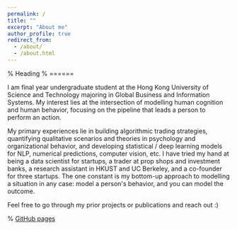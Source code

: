 ```yaml
---
permalink: /
title: ""
excerpt: "About me"
author_profile: true
redirect_from: 
  - /about/
  - /about.html
---
```


% Heading
% ======

I am final year undergraduate student at the Hong Kong University of Science and Technology majoring in Global Business and Information Systems. My interest lies at the intersection of modelling human cognition and human behavior, focusing on the pipeline that leads a person to perform an action. 

My primary experiences lie in building algorithmic trading strategies, quantifying qualitative scenarios and theories in psychology and organizational behavior, and developing statistical / deep learning models for NLP, numerical predictions, computer vision, etc. I have tried my hand at being a data scientist for startups, a trader at prop shops and investment banks, a research assistant in HKUST and UC Berkeley, and a co-founder for three startups. The one constant is my bottom-up approach to modelling a situation in any case: model a person's behavior, and you can model the outcome. 

Feel free to go through my prior projects or publications and reach out :)

% [GitHub pages](https://pages.github.com)
